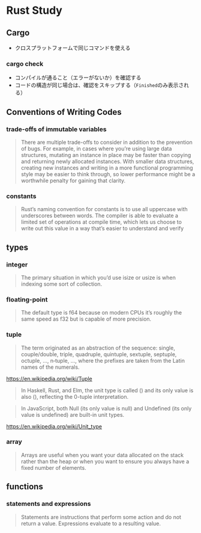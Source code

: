# Rust Study

## Cargo

* クロスプラットフォームで同じコマンドを使える
### cargo check

* コンパイルが通ること（エラーがないか）を確認する
* コードの構造が同じ場合は、確認をスキップする（`Finished`のみ表示される）

## Conventions of Writing Codes
### trade-offs of immutable variables

> There are multiple trade-offs to consider in addition to the prevention of bugs. For example, in cases where you’re using large data structures, mutating an instance in place may be faster than copying and returning newly allocated instances. With smaller data structures, creating new instances and writing in a more functional programming style may be easier to think through, so lower performance might be a worthwhile penalty for gaining that clarity.

### constants

> Rust’s naming convention for constants is to use all uppercase with underscores between words. The compiler is able to evaluate a limited set of operations at compile time, which lets us choose to write out this value in a way that’s easier to understand and verify

## types

### integer

> The primary situation in which you’d use isize or usize is when indexing some sort of collection.

### floating-point

> The default type is f64 because on modern CPUs it’s roughly the same speed as f32 but is capable of more precision.

### tuple

> The term originated as an abstraction of the sequence: single, couple/double, triple, quadruple, quintuple, sextuple, septuple, octuple, ..., n‑tuple, ..., where the prefixes are taken from the Latin names of the numerals.

https://en.wikipedia.org/wiki/Tuple

> In Haskell, Rust, and Elm, the unit type is called () and its only value is also (), reflecting the 0-tuple interpretation.

> In JavaScript, both Null (its only value is null) and Undefined (its only value is undefined) are built-in unit types.

https://en.wikipedia.org/wiki/Unit_type

### array

> Arrays are useful when you want your data allocated on the stack rather than the heap or when you want to ensure you always have a fixed number of elements.

## functions

### statements and expressions

> Statements are instructions that perform some action and do not return a value. Expressions evaluate to a resulting value. 